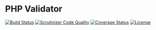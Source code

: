 # PHP Validator

[![Build Status](https://travis-ci.org/weew/php-validator.svg?branch=master)](https://travis-ci.org/weew/php-validator)
[![Scrutinizer Code Quality](https://scrutinizer-ci.com/g/weew/php-validator/badges/quality-score.png?b=master)](https://scrutinizer-ci.com/g/weew/php-validator/?branch=master)
[![Coverage Status](https://coveralls.io/repos/weew/php-validator/badge.svg?branch=master&service=github)](https://coveralls.io/github/weew/php-validator?branch=master)
[![License](https://poser.pugx.org/weew/php-validator/license)](https://packagist.org/packages/weew/php-validator)
